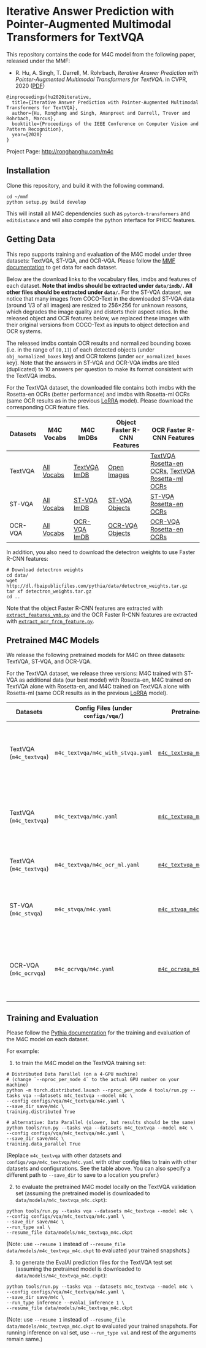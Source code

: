 # Iterative Answer Prediction with Pointer-Augmented Multimodal Transformers for TextVQA

This repository contains the code for M4C model from the following paper, released under the MMF:

* R. Hu, A. Singh, T. Darrell, M. Rohrbach, *Iterative Answer Prediction with Pointer-Augmented Multimodal Transformers for TextVQA*. in CVPR, 2020 ([PDF](https://arxiv.org/pdf/1911.06258.pdf))
```
@inproceedings{hu2020iterative,
  title={Iterative Answer Prediction with Pointer-Augmented Multimodal Transformers for TextVQA},
  author={Hu, Ronghang and Singh, Amanpreet and Darrell, Trevor and Rohrbach, Marcus},
  booktitle={Proceedings of the IEEE Conference on Computer Vision and Pattern Recognition},
  year={2020}
}
```

Project Page: http://ronghanghu.com/m4c

## Installation

Clone this repository, and build it with the following command.
```
cd ~/mmf
python setup.py build develop
```
This will install all M4C dependencies such as `pytorch-transformers` and `editdistance` and will also compile the python interface for PHOC features.

## Getting Data

This repo supports training and evaluation of the M4C model under three datasets: TextVQA, ST-VQA, and OCR-VQA. Please follow the [MMF documentation](https://learnpythia.readthedocs.io/en/latest/tutorials/quickstart.html#getting-data) to get data for each dataset.

Below are the download links to the vocabulary files, imdbs and features of each dataset. **Note that imdbs should be extracted under `data/imdb/`. All other files should be extracted under `data/`.** For the ST-VQA dataset, we notice that many images from COCO-Text in the downloaded ST-VQA data (around 1/3 of all images) are resized to 256×256 for unknown reasons, which degrades the image quality and distorts their aspect ratios. In the released object and OCR features below, we replaced these images with their original versions from COCO-Text as inputs to object detection and OCR systems.

The released imdbs contain OCR results and normalized bounding boxes (i.e. in the range of `[0,1]`) of each detected objects (under `obj_normalized_boxes` key) and OCR tokens (under `ocr_normalized_boxes` key). Note that the answers in ST-VQA and OCR-VQA imdbs are tiled (duplicated) to 10 answers per question to make its format consistent with the TextVQA imdbs.

For the TextVQA dataset, the downloaded file contains both imdbs with the Rosetta-en OCRs (better performance) and imdbs with Rosetta-ml OCRs (same OCR results as in the previous [LoRRA](http://openaccess.thecvf.com/content_CVPR_2019/papers/Singh_Towards_VQA_Models_That_Can_Read_CVPR_2019_paper.pdf) model). Please download the corresponding OCR feature files.

| Datasets      | M4C Vocabs | M4C ImDBs | Object Faster R-CNN Features | OCR Faster R-CNN Features |
|--------------|-----|-----|-------------------------------|-------------------------------|
| TextVQA      | [All Vocabs](https://dl.fbaipublicfiles.com/pythia/m4c/data/m4c_vocabs.tar.gz) | [TextVQA ImDB](https://dl.fbaipublicfiles.com/pythia/m4c/data/imdb/m4c_textvqa.tar.gz) | [Open Images](https://dl.fbaipublicfiles.com/pythia/features/open_images.tar.gz) | [TextVQA Rosetta-en OCRs](https://dl.fbaipublicfiles.com/pythia/m4c/data/m4c_textvqa_ocr_en_frcn_features.tar.gz), [TextVQA Rosetta-ml OCRs](https://dl.fbaipublicfiles.com/pythia/m4c/data/m4c_textvqa_ocr_ml_frcn_features.tar.gz) |
| ST-VQA      | [All Vocabs](https://dl.fbaipublicfiles.com/pythia/m4c/data/m4c_vocabs.tar.gz) | [ST-VQA ImDB](https://dl.fbaipublicfiles.com/pythia/m4c/data/imdb/m4c_stvqa.tar.gz) | [ST-VQA Objects](https://dl.fbaipublicfiles.com/pythia/m4c/data/m4c_stvqa_obj_frcn_features.tar.gz) | [ST-VQA Rosetta-en OCRs](https://dl.fbaipublicfiles.com/pythia/m4c/data/m4c_stvqa_ocr_en_frcn_features.tar.gz) |
| OCR-VQA      | [All Vocabs](https://dl.fbaipublicfiles.com/pythia/m4c/data/m4c_vocabs.tar.gz) | [OCR-VQA ImDB](https://dl.fbaipublicfiles.com/pythia/m4c/data/imdb/m4c_ocrvqa.tar.gz) | [OCR-VQA Objects](https://dl.fbaipublicfiles.com/pythia/m4c/data/m4c_ocrvqa_obj_frcn_features.tar.gz) | [OCR-VQA Rosetta-en OCRs](https://dl.fbaipublicfiles.com/pythia/m4c/data/m4c_ocrvqa_ocr_en_frcn_features.tar.gz) |

In addition, you also need to download the detectron weights to use Faster R-CNN features:
```
# Download detectron weights
cd data/
wget http://dl.fbaipublicfiles.com/pythia/data/detectron_weights.tar.gz
tar xf detectron_weights.tar.gz
cd ..
```

Note that the object Faster R-CNN features are extracted with [`extract_features_vmb.py`](../../pythia/scripts/features/extract_features_vmb.py) and the OCR Faster R-CNN features are extracted with [`extract_ocr_frcn_feature.py`](../../projects/M4C/scripts/extract_ocr_frcn_feature.py).

## Pretrained M4C Models

We release the following pretrained models for M4C on three datasets: TextVQA, ST-VQA, and OCR-VQA.

For the TextVQA dataset, we release three versions: M4C trained with ST-VQA as additional data (our best model) with Rosetta-en, M4C trained on TextVQA alone with Rosetta-en, and M4C trained on TextVQA alone with Rosetta-ml (same OCR results as in the previous [LoRRA](http://openaccess.thecvf.com/content_CVPR_2019/papers/Singh_Towards_VQA_Models_That_Can_Read_CVPR_2019_paper.pdf) model).

| Datasets  | Config Files (under `configs/vqa/`)         | Pretrained Models | Metrics                     | Notes                         |
|--------|------------------|----------------------------|-------------------------------|-------------------------------|
| TextVQA (`m4c_textvqa`) | `m4c_textvqa/m4c_with_stvqa.yaml` | [`m4c_textvqa_m4c_with_stvqa`](https://dl.fbaipublicfiles.com/pythia/m4c/m4c_release_models/m4c_textvqa/m4c_textvqa_m4c_with_stvqa.ckpt) | val accuracy - 40.55%; test accuracy - 40.46% | Rosetta-en OCRs; ST-VQA as additional data |
| TextVQA (`m4c_textvqa`) | `m4c_textvqa/m4c.yaml` | [`m4c_textvqa_m4c`](https://dl.fbaipublicfiles.com/pythia/m4c/m4c_release_models/m4c_textvqa/m4c_textvqa_m4c.ckpt) | val accuracy - 39.40%; test accuracy - 39.01% | Rosetta-en OCRs |
| TextVQA (`m4c_textvqa`) | `m4c_textvqa/m4c_ocr_ml.yaml` | [`m4c_textvqa_m4c_ocr_ml`](https://dl.fbaipublicfiles.com/pythia/m4c/m4c_release_models/m4c_textvqa/m4c_textvqa_m4c_ocr_ml.ckpt) | val accuracy - 37.06% | Rosetta-ml OCRs |
| ST-VQA (`m4c_stvqa`)  | `m4c_stvqa/m4c.yaml` | [`m4c_stvqa_m4c`](https://dl.fbaipublicfiles.com/pythia/m4c/m4c_release_models/m4c_stvqa/m4c_stvqa_m4c.ckpt) | val ANLS - 0.472 (accuracy - 38.05%); test ANLS - 0.462 | Rosetta-en OCRs |
| OCR-VQA (`m4c_ocrvqa`) | `m4c_ocrvqa/m4c.yaml` | [`m4c_ocrvqa_m4c`](https://dl.fbaipublicfiles.com/pythia/m4c/m4c_release_models/m4c_ocrvqa/m4c_ocrvqa_m4c.ckpt) | val accuracy - 63.52%; test accuracy - 63.87% | Rosetta-en OCRs |

## Training and Evaluation

Please follow the [Pythia documentation](https://learnpythia.readthedocs.io/en/latest/tutorials/quickstart.html#training) for the training and evaluation of the M4C model on each dataset.

For example:

1) to train the M4C model on the TextVQA training set:
```
# Distributed Data Parallel (on a 4-GPU machine)
# (change `--nproc_per_node 4` to the actual GPU number on your machine)
python -m torch.distributed.launch --nproc_per_node 4 tools/run.py --tasks vqa --datasets m4c_textvqa --model m4c \
--config configs/vqa/m4c_textvqa/m4c.yaml \
--save_dir save/m4c \
training.distributed True

# alternative: Data Parallel (slower, but results should be the same)
python tools/run.py --tasks vqa --datasets m4c_textvqa --model m4c \
--config configs/vqa/m4c_textvqa/m4c.yaml \
--save_dir save/m4c \
training.data_parallel True
```
(Replace `m4c_textvqa` with other datasets and `configs/vqa/m4c_textvqa/m4c.yaml` with other config files to train with other datasets and configurations. See the table above. You can also specify a different path to `--save_dir` to save to a location you prefer.)

2) to evaluate the pretrained M4C model locally on the TextVQA validation set (assuming the pretrained model is downloaded to `data/models/m4c_textvqa_m4c.ckpt`):
```
python tools/run.py --tasks vqa --datasets m4c_textvqa --model m4c \
--config configs/vqa/m4c_textvqa/m4c.yaml \
--save_dir save/m4c \
--run_type val \
--resume_file data/models/m4c_textvqa_m4c.ckpt
```
(Note: use `--resume 1` instead of `--resume_file data/models/m4c_textvqa_m4c.ckpt` to evaluated your trained snapshots.)

3) to generate the EvalAI prediction files for the TextVQA test set (assuming the pretrained model is downloaded to `data/models/m4c_textvqa_m4c.ckpt`):
```
python tools/run.py --tasks vqa --datasets m4c_textvqa --model m4c \
--config configs/vqa/m4c_textvqa/m4c.yaml \
--save_dir save/m4c \
--run_type inference --evalai_inference 1 \
--resume_file data/models/m4c_textvqa_m4c.ckpt
```
(Note: use `--resume 1` instead of `--resume_file data/models/m4c_textvqa_m4c.ckpt` to evaluated your trained snapshots. For running inference on val set, use `--run_type val` and rest of the arguments remain same.)
